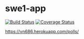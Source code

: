 # swe1-app
[![Build Status](https://travis-ci.com/vinayaknatarajan/swe1-app.svg?branch=master)](https://travis-ci.com/github/vinayaknatarajan/swe1-app)
[![Coverage Status](https://coveralls.io/repos/github/vinayaknatarajan/swe1-app/badge.svg)](https://coveralls.io/github/vinayaknatarajan/swe1-app)

https://vn686.herokuapp.com/polls/


